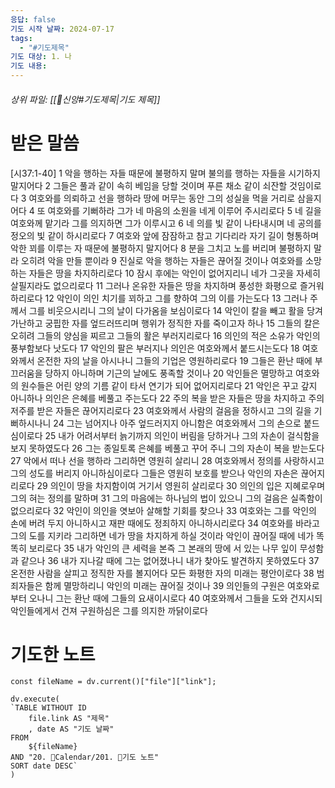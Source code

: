 ```yaml
---
응답: false
기도 시작 날짜: 2024-07-17
tags:
  - "#기도제목"
기도 대상: 1. 나
기도 내용:
---
```

###### 상위 파일: [[🧭신앙#기도제목|기도 제목]]
# 받은 말씀
[시37:1-40]
1 악을 행하는 자들 때문에 불평하지 말며 불의를 행하는 자들을 시기하지 말지어다
2 그들은 풀과 같이 속히 베임을 당할 것이며 푸른 채소 같이 쇠잔할 것임이로다
3 여호와를 의뢰하고 선을 행하라 땅에 머무는 동안 그의 성실을 먹을 거리로 삼을지어다
4 또 여호와를 기뻐하라 그가 네 마음의 소원을 네게 이루어 주시리로다
5 네 길을 여호와께 맡기라 그를 의지하면 그가 이루시고
6 네 의를 빛 같이 나타내시며 네 공의를 정오의 빛 같이 하시리로다
7 여호와 앞에 잠잠하고 참고 기다리라 자기 길이 형통하며 악한 꾀를 이루는 자 때문에 불평하지 말지어다
8 분을 그치고 노를 버리며 불평하지 말라 오히려 악을 만들 뿐이라
9 진실로 악을 행하는 자들은 끊어질 것이나 여호와를 소망하는 자들은 땅을 차지하리로다
10 잠시 후에는 악인이 없어지리니 네가 그곳을 자세히 살필지라도 없으리로다
11 그러나 온유한 자들은 땅을 차지하며 풍성한 화평으로 즐거워하리로다
12 악인이 의인 치기를 꾀하고 그를 향하여 그의 이를 가는도다
13 그러나 주께서 그를 비웃으시리니 그의 날이 다가옴을 보심이로다
14 악인이 칼을 빼고 활을 당겨 가난하고 궁핍한 자를 엎드러뜨리며 행위가 정직한 자를 죽이고자 하나
15 그들의 칼은 오히려 그들의 양심을 찌르고 그들의 활은 부러지리로다
16 의인의 적은 소유가 악인의 풍부함보다 낫도다
17 악인의 팔은 부러지나 의인은 여호와께서 붙드시는도다
18 여호와께서 온전한 자의 날을 아시나니 그들의 기업은 영원하리로다
19 그들은 환난 때에 부끄러움을 당하지 아니하며 기근의 날에도 풍족할 것이나
20 악인들은 멸망하고 여호와의 원수들은 어린 양의 기름 같이 타서 연기가 되어 없어지리로다
21 악인은 꾸고 갚지 아니하나 의인은 은혜를 베풀고 주는도다
22 주의 복을 받은 자들은 땅을 차지하고 주의 저주를 받은 자들은 끊어지리로다
23 여호와께서 사람의 걸음을 정하시고 그의 길을 기뻐하시나니
24 그는 넘어지나 아주 엎드러지지 아니함은 여호와께서 그의 손으로 붙드심이로다
25 내가 어려서부터 늙기까지 의인이 버림을 당하거나 그의 자손이 걸식함을 보지 못하였도다
26 그는 종일토록 은혜를 베풀고 꾸어 주니 그의 자손이 복을 받는도다
27 악에서 떠나 선을 행하라 그리하면 영원히 살리니
28 여호와께서 정의를 사랑하시고 그의 성도를 버리지 아니하심이로다 그들은 영원히 보호를 받으나 악인의 자손은 끊어지리로다
29 의인이 땅을 차지함이여 거기서 영원히 살리로다
30 의인의 입은 지혜로우며 그의 혀는 정의를 말하며
31 그의 마음에는 하나님의 법이 있으니 그의 걸음은 실족함이 없으리로다
32 악인이 의인을 엿보아 살해할 기회를 찾으나
33 여호와는 그를 악인의 손에 버려 두지 아니하시고 재판 때에도 정죄하지 아니하시리로다
34 여호와를 바라고 그의 도를 지키라 그리하면 네가 땅을 차지하게 하실 것이라 악인이 끊어질 때에 네가 똑똑히 보리로다
35 내가 악인의 큰 세력을 본즉 그 본래의 땅에 서 있는 나무 잎이 무성함과 같으나
36 내가 지나갈 때에 그는 없어졌나니 내가 찾아도 발견하지 못하였도다
37 온전한 사람을 살피고 정직한 자를 볼지어다 모든 화평한 자의 미래는 평안이로다
38 범죄자들은 함께 멸망하리니 악인의 미래는 끊어질 것이나
39 의인들의 구원은 여호와로부터 오나니 그는 환난 때에 그들의 요새이시로다
40 여호와께서 그들을 도와 건지시되 악인들에게서 건져 구원하심은 그를 의지한 까닭이로다

# 기도한 노트
```dataviewjs
const fileName = dv.current()["file"]["link"];

dv.execute(
`TABLE WITHOUT ID
	file.link AS "제목"
	, date AS "기도 날짜"
FROM
	${fileName}
AND "20. 📅Calendar/201. 🙏기도 노트"
SORT date DESC`
)
```

